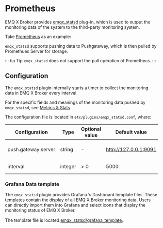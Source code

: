 # Prometheus

EMQ X Broker provides [emqx_statsd](https://github.com/emqx/emqx-statsd) plug-in, which is used to output the monitoring data of the system to the third-party monitoring system.

Take  [Prometheus](https://prometheus.io) as an example:

`emqx_statsd` supports pushing data to Pushgateway, which is then pulled by Promethues Server for storage.

::: tip Tip
`emqx_statsd` does not support the pull operation of Prometheus.
:::

## Configuration

The `emqx_statsd` plugin internally starts a timer to collect the monitoring data in EMQ X Broker every interval.

For the specific fields and meanings of the monitoring data pushed by `emqx_statsd`, see [Metrics & Stats](../advanced/metrics-and-stats.md)

The configuration file is located in `etc/plugins/emqx_statsd.conf`, where:

| Configuration       | Type    | Optional value | Default value         | Description                     |
| ------------------- | ------- | -------------- | --------------------- | ------------------------------- |
| push.gateway.server | string  | -              | http://127.0.0.1:9091 | Prometheus' PushGateway address |
| interval            | integer | > 0            | 5000                  | Push interval, unit: ms         |

### Grafana Data template

The `emqx_statsd` plugin provides Grafana ’s Dashboard template files. These templates contain the display of all EMQ X Broker monitoring data. Users can directly import them into Grafana and select icons that display the monitoring status of EMQ X Broker.

The template file is located:[emqx_statsd/grafana_template](https://github.com/emqx/emqx-statsd/tree/master/grafana_template)。
